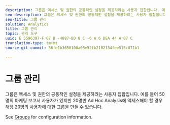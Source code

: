 ```yaml
---
description: 그룹은 액세스 및 권한의 공통적인 설정을 제공하려는 사용자 집합입니다. 예를 들어 50명의 마케팅 보고서 사용자가 있지만 20명만 Ad Hoc Analysis에 액세스해야 할 경우 해당 20명의 사용자에 대한 그룹을 만들 수 있습니다.
seo-description: 그룹은 액세스 및 권한의 공통적인 설정을 제공하려는 사용자 집합입니다. 예를 들어 50명의 마케팅 보고서 사용자가 있지만 20명만 Ad Hoc Analysis에 액세스해야 할 경우 해당 20명의 사용자에 대한 그룹을 만들 수 있습니다.
seo-title: 그룹 관리
solution: Analytics
title: 그룹 관리
topic: 관리 도구
uuid: E 5596397-F 07 B -4887-BD 8 C -6 A 6 DEA 44 A 07 C
translation-type: tm+mt
source-git-commit: 86fe1b3650100a05e52fb2102134fee515c871b1

---
```



# 그룹 관리

그룹은 액세스 및 권한의 공통적인 설정을 제공하려는 사용자 집합입니다. 예를 들어 50명의 마케팅 보고서 사용자가 있지만 20명만 Ad Hoc Analysis에 액세스해야 할 경우 해당 20명의 사용자에 대한 그룹을 만들 수 있습니다.

See [Groups](../../admin/user-management2/c-user-groups/groups.md#concept_6C565553DCE3417C909234B2F044A02F) for configuration information.
